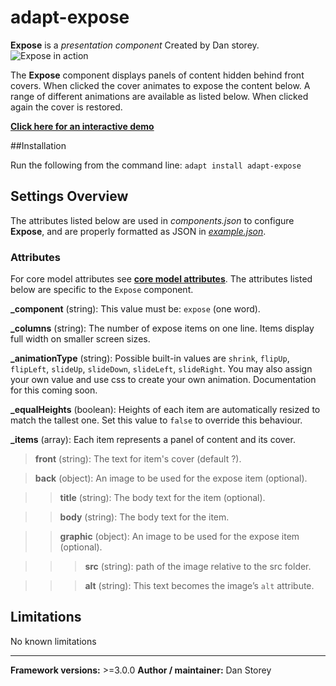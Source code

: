 # adapt-expose

**Expose** is a *presentation component* Created by Dan storey.
<img src="https://raw.githubusercontent.com/danielstorey/assets/master/reveal-demo.png" alt="Expose in action">

The **Expose** component displays panels of content hidden behind front covers. When clicked the cover animates to expose the content below. A range of different animations are available as listed below. When clicked again the cover is restored.

[**Click here for an interactive demo**](https://danielstorey.github.io/adapt-demo-course/#/id/co-main)

##Installation

Run the following from the command line: `adapt install adapt-expose`

## Settings Overview

The attributes listed below are used in *components.json* to configure **Expose**, and are properly formatted as JSON in [*example.json*](https://github.com/danielstorey/adapt-expose/example.json).

### Attributes

For core model attributes see [**core model attributes**](https://github.com/adaptlearning/adapt_framework/wiki/Core-model-attributes). The attributes listed below are specific to the `Expose` component.

**_component** (string): This value must be: `expose` (one word).

**_columns** (string): The number of expose items on one line. Items display full width on smaller screen sizes.

**_animationType** (string): Possible built-in values are `shrink`, `flipUp`, `flipLeft`, `slideUp`, `slideDown`, `slideLeft`, `slideRight`. You may also assign your own value and use css to create your own animation. Documentation for this coming soon.

**_equalHeights** (boolean): Heights of each item are automatically resized to match the tallest one. Set this value to `false` to override this behaviour.

**_items** (array): Each item represents a panel of content and its cover.

>**front** (string): The text for item's cover (default ?).

>**back** (object): An image to be used for the expose item (optional).

>>**title** (string): The body text for the item (optional).

>>**body** (string): The body text for the item.

>>**graphic** (object): An image to be used for the expose item (optional).

>>>**src** (string): path of the image relative to the src folder.

>>>**alt** (string): This text becomes the image’s `alt` attribute.


## Limitations

No known limitations

----------------------------
**Framework versions:**  >=3.0.0
**Author / maintainer:** Dan Storey
